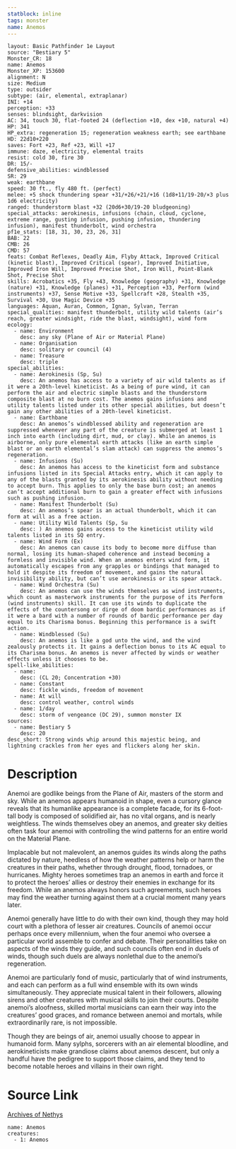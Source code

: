 ```yaml
---
statblock: inline
tags: monster
name: Anemos
---
```

```statblock
layout: Basic Pathfinder 1e Layout
source: "Bestiary 5"
Monster_CR: 18
name: Anemos
Monster_XP: 153600
alignment: N
size: Medium
type: outsider
subtype: (air, elemental, extraplanar)
INI: +14
perception: +33
senses: blindsight, darkvision
AC: 34, touch 30, flat-footed 24 (deflection +10, dex +10, natural +4)
HP: 341
HP_extra: regeneration 15; regeneration weakness earth; see earthbane
HD: 22d10+220
saves: Fort +23, Ref +23, Will +17
immune: daze, electricity, elemental traits
resist: cold 30, fire 30
DR: 15/-
defensive_abilities: windblessed
SR: 29
weak: earthbane
speed: 30 ft., fly 480 ft. (perfect)
melee: +5 shock thundering spear +31/+26/+21/+16 (1d8+11/19-20/×3 plus 1d6 electricity)
ranged: thunderstorm blast +32 (20d6+30/19-20 bludgeoning)
special_attacks: aerokinesis, infusions (chain, cloud, cyclone, extreme range, gusting infusion, pushing infusion, thundering infusion), manifest thunderbolt, wind orchestra
pf1e_stats: [18, 31, 30, 23, 26, 31]
BAB: 22
CMB: 26
CMD: 57
feats: Combat Reflexes, Deadly Aim, Flyby Attack, Improved Critical (kinetic blast), Improved Critical (spear), Improved Initiative, Improved Iron Will, Improved Precise Shot, Iron Will, Point-Blank Shot, Precise Shot
skills: Acrobatics +35, Fly +43, Knowledge (geography) +31, Knowledge (nature) +31, Knowledge (planes) +31, Perception +33, Perform (wind instruments) +37, Sense Motive +33, Spellcraft +28, Stealth +35, Survival +30, Use Magic Device +35
languages: Aquan, Auran, Common, Ignan, Sylvan, Terran
special_qualities: manifest thunderbolt, utility wild talents (air’s reach, greater windsight, ride the blast, windsight), wind form
ecology:
  - name: Environment
    desc: any sky (Plane of Air or Material Plane)
  - name: Organisation
    desc: solitary or council (4)
  - name: Treasure
    desc: triple
special_abilities:
  - name: Aerokinesis (Sp, Su)
    desc: An anemos has access to a variety of air wild talents as if it were a 20th-level kineticist. As a being of pure wind, it can perform the air and electric simple blasts and the thunderstorm composite blast at no burn cost. The anemos gains infusions and utility talents listed under its other special abilities, but doesn’t gain any other abilities of a 20th-level kineticist.
  - name: Earthbane
    desc: An anemos’s windblessed ability and regeneration are suppressed whenever any part of the creature is submerged at least 1 inch into earth (including dirt, mud, or clay). While an anemos is airborne, only pure elemental earth attacks (like an earth simple blast or an earth elemental’s slam attack) can suppress the anemos’s regeneration.
  - name: Infusions (Su)
    desc: An anemos has access to the kineticist form and substance infusions listed in its Special Attacks entry, which it can apply to any of the blasts granted by its aerokinesis ability without needing to accept burn. This applies to only the base burn cost; an anemos can’t accept additional burn to gain a greater effect with infusions such as pushing infusion.
  - name: Manifest Thunderbolt (Su)
    desc: An anemos’s spear is an actual thunderbolt, which it can form at will as a free action.
  - name: Utility Wild Talents (Sp, Su
    desc: ) An anemos gains access to the kineticist utility wild talents listed in its SQ entry.
  - name: Wind Form (Ex)
    desc: An anemos can cause its body to become more diffuse than normal, losing its human-shaped coherence and instead becoming a formless and invisible wind. When an anemos enters wind form, it automatically escapes from any grapples or bindings that managed to hold it despite its freedom of movement, and gains the natural invisibility ability, but can’t use aerokinesis or its spear attack.
  - name: Wind Orchestra (Su)
    desc: An anemos can use the winds themselves as wind instruments, which count as masterwork instruments for the purpose of its Perform (wind instruments) skill. It can use its winds to duplicate the effects of the countersong or dirge of doom bardic performances as if it were a bard with a number of rounds of bardic performance per day equal to its Charisma bonus. Beginning this performance is a swift action.
  - name: Windblessed (Su)
    desc: An anemos is like a god unto the wind, and the wind zealously protects it. It gains a deflection bonus to its AC equal to its Charisma bonus. An anemos is never affected by winds or weather effects unless it chooses to be.
spell-like_abilities:
  - name:
    desc: (CL 20; Concentration +30)
  - name: Constant
    desc: fickle winds, freedom of movement
  - name: At will
    desc: control weather, control winds
  - name: 1/day
    desc: storm of vengeance (DC 29), summon monster IX
sources:
  - name: Bestiary 5
    desc: 20
desc_short: Strong winds whip around this majestic being, and lightning crackles from her eyes and flickers along her skin.
```
# Description
Anemoi are godlike beings from the Plane of Air, masters of the storm and sky. While an anemos appears humanoid in shape, even a cursory glance reveals that its humanlike appearance is a complete facade, for its 6-foot-tall body is composed of solidified air, has no vital organs, and is nearly weightless. The winds themselves obey an anemos, and greater sky deities often task four anemoi with controlling the wind patterns for an entire world on the Material Plane.

Implacable but not malevolent, an anemos guides its winds along the paths dictated by nature, heedless of how the weather patterns help or harm the creatures in their paths, whether through drought, flood, tornadoes, or hurricanes. Mighty heroes sometimes trap an anemos in earth and force it to protect the heroes’ allies or destroy their enemies in exchange for its freedom. While an anemos always honors such agreements, such heroes may find the weather turning against them at a crucial moment many years later.

Anemoi generally have little to do with their own kind, though they may hold court with a plethora of lesser air creatures. Councils of anemoi occur perhaps once every millennium, when the four anemoi who oversee a particular world assemble to confer and debate. Their personalities take on aspects of the winds they guide, and such councils often end in duels of winds, though such duels are always nonlethal due to the anemoi’s regeneration.

Anemoi are particularly fond of music, particularly that of wind instruments, and each can perform as a full wind ensemble with its own winds simultaneously. They appreciate musical talent in their followers, allowing sirens and other creatures with musical skills to join their courts. Despite anemoi’s aloofness, skilled mortal musicians can earn their way into the creatures’ good graces, and romance between anemoi and mortals, while extraordinarily rare, is not impossible.

Though they are beings of air, anemoi usually choose to appear in humanoid form. Many sylphs, sorcerers with an air elemental bloodline, and aerokineticists make grandiose claims about anemos descent, but only a handful have the pedigree to support those claims, and they tend to become notable heroes and villains in their own right.
# Source Link
[Archives of Nethys](https://aonprd.com/MonsterDisplay.aspx?ItemName=Anemos)
```encounter-table
name: Anemos
creatures:
  - 1: Anemos
```
